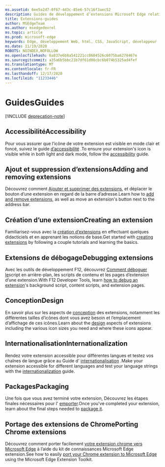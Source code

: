 ```yaml
---
ms.assetid: 6ee5a2d7-0f67-4d3c-85e6-57c16f3aec52
description: Guides de développement d’extensions Microsoft Edge relatives aux rubriques telles que le portage d’extensions de chrome vers les extensions Microsoft Edge et de débogage.
title: Extensions-guides
author: MSEdgeTeam
ms.author: msedgedevrel
ms.topic: article
ms.prod: microsoft-edge
keywords: Edge, développement Web, html, CSS, JavaScript, développeur
ms.date: 11/19/2020
ROBOTS: NOINDEX,NOFOLLOW
ms.openlocfilehash: 6a837e6b8a541221cc0604526c6075ba6278467e
ms.sourcegitcommit: a35a6b5bbc21b7df61d08cbc6b074b5325ad4fef
ms.translationtype: MT
ms.contentlocale: fr-FR
ms.lasthandoff: 12/17/2020
ms.locfileid: "11233446"
---
```

# <span data-ttu-id="b3b25-104">Guides</span><span class="sxs-lookup"><span data-stu-id="b3b25-104">Guides</span></span>  

[!INCLUDE [deprecation-note](includes/deprecation-note.md)]  

## <span data-ttu-id="b3b25-105">Accessibilité</span><span class="sxs-lookup"><span data-stu-id="b3b25-105">Accessibility</span></span>
<span data-ttu-id="b3b25-106">Pour vous assurer que l’icône de votre extension est visible en mode clair et foncé, suivez le guide [d’accessibilité](./guides/accessibility.md) .</span><span class="sxs-lookup"><span data-stu-id="b3b25-106">To ensure your extension's icon is visible while in both light and dark mode, follow the [accessibility](./guides/accessibility.md) guide.</span></span>

## <span data-ttu-id="b3b25-107">Ajout et suppression d’extensions</span><span class="sxs-lookup"><span data-stu-id="b3b25-107">Adding and removing extensions</span></span>
<span data-ttu-id="b3b25-108">Découvrez comment [Ajouter et supprimer des extensions](./guides/adding-and-removing-extensions.md), et déplacer le bouton d’une extension en regard de la barre d’adresse.</span><span class="sxs-lookup"><span data-stu-id="b3b25-108">Learn how to [add and remove extensions](./guides/adding-and-removing-extensions.md), as well as move an extension's button next to the address bar.</span></span>

## <span data-ttu-id="b3b25-109">Création d’une extension</span><span class="sxs-lookup"><span data-stu-id="b3b25-109">Creating an extension</span></span>
<span data-ttu-id="b3b25-110">Familiarisez-vous avec la [création d’extensions](./guides/creating-an-extension.md) en effectuant quelques didacticiels et en apprenant les notions de base.</span><span class="sxs-lookup"><span data-stu-id="b3b25-110">Get started with [creating extensions](./guides/creating-an-extension.md) by following a couple tutorials and learning the basics.</span></span>

## <span data-ttu-id="b3b25-111">Extensions de débogage</span><span class="sxs-lookup"><span data-stu-id="b3b25-111">Debugging extensions</span></span>
<span data-ttu-id="b3b25-112">Avec les outils de développement F12, découvrez [Comment déboguer le](./guides/debugging-extensions.md)script en arrière-plan, les scripts de contenu et les pages d’extension d’une extension.</span><span class="sxs-lookup"><span data-stu-id="b3b25-112">With F12 Developer Tools, learn [how to debug an extension](./guides/debugging-extensions.md)'s background script, content scripts, and extension pages.</span></span>

## <span data-ttu-id="b3b25-113">Conception</span><span class="sxs-lookup"><span data-stu-id="b3b25-113">Design</span></span>
<span data-ttu-id="b3b25-114">En savoir plus sur les aspects de [conception](./guides/design.md) des extensions, notamment les différentes tailles d’icônes dont vous avez besoin et l’emplacement d’affichage de ces icônes.</span><span class="sxs-lookup"><span data-stu-id="b3b25-114">Learn about the [design](./guides/design.md) aspects of extensions including the various icon sizes you need and where these icons appear.</span></span>

## <span data-ttu-id="b3b25-115">Internationalisation</span><span class="sxs-lookup"><span data-stu-id="b3b25-115">Internationalization</span></span>
<span data-ttu-id="b3b25-116">Rendez votre extension accessible pour différentes langues et testez vos chaînes de langue grâce au Guide d' [internationalisation](./guides/internationalization.md) .</span><span class="sxs-lookup"><span data-stu-id="b3b25-116">Make your extension accessible for different languages and test your language strings with the [internationalization](./guides/internationalization.md) guide.</span></span>

## <span data-ttu-id="b3b25-117">Packages</span><span class="sxs-lookup"><span data-stu-id="b3b25-117">Packaging</span></span>
<span data-ttu-id="b3b25-118">Une fois que vous avez terminé votre extension, Découvrez les étapes finales nécessaires pour l' [emporter](./guides/packaging.md).</span><span class="sxs-lookup"><span data-stu-id="b3b25-118">Once you've completed your extension, learn about the final steps needed to [package it](./guides/packaging.md).</span></span>

## <span data-ttu-id="b3b25-119">Portage des extensions de Chrome</span><span class="sxs-lookup"><span data-stu-id="b3b25-119">Porting Chrome extensions</span></span>
<span data-ttu-id="b3b25-120">Découvrez comment porter facilement [votre extension chrome vers Microsoft Edge](./guides/porting-Chrome-extensions.md) à l’aide du kit de connaissances Microsoft Edge extension.</span><span class="sxs-lookup"><span data-stu-id="b3b25-120">See how to easily [port your Chrome extension to Microsoft Edge](./guides/porting-Chrome-extensions.md) using the Microsoft Edge Extension Toolkit.</span></span>
